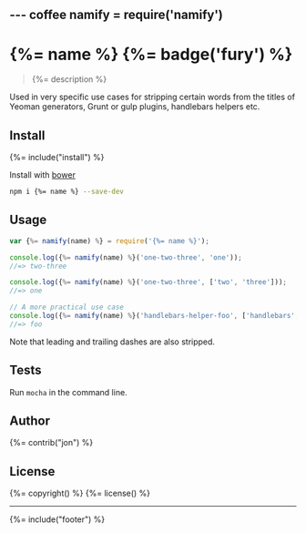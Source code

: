 --- coffee
namify = require('namify')
---
# {%= name %} {%= badge('fury') %}

> {%= description %}

Used in very specific use cases for stripping certain words from the titles of Yeoman generators, Grunt or gulp plugins, handlebars helpers etc.

## Install
{%= include("install") %}

Install with [bower](https://github.com/bower/bower)

```bash
npm i {%= name %} --save-dev
```

## Usage

```js
var {%= namify(name) %} = require('{%= name %}');

console.log({%= namify(name) %}('one-two-three', 'one'));
//=> two-three

console.log({%= namify(name) %}('one-two-three', ['two', 'three']));
//=> one

// A more practical use case
console.log({%= namify(name) %}('handlebars-helper-foo', ['handlebars', 'helper']));
//=> foo
```

Note that leading and trailing dashes are also stripped.


## Tests

Run `mocha` in the command line.

## Author
{%= contrib("jon") %}

## License
{%= copyright() %}
{%= license() %}

***

{%= include("footer") %}